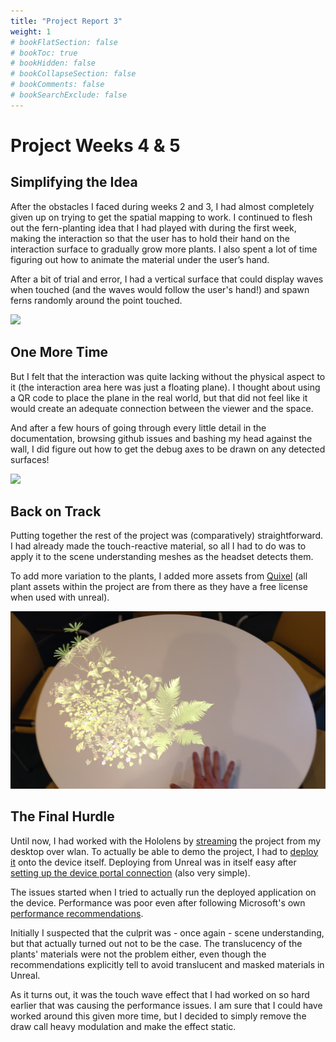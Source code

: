 ```yaml
---
title: "Project Report 3"
weight: 1
# bookFlatSection: false
# bookToc: true
# bookHidden: false
# bookCollapseSection: false
# bookComments: false
# bookSearchExclude: false
---
```


# Project Weeks 4 & 5

## Simplifying the Idea

After the obstacles I faced during weeks 2 and 3, I had almost completely given up on trying to get the spatial mapping to work. I continued to flesh out the fern-planting idea that I had played with during the first week, making the interaction so that the user has to hold their hand on the interaction surface to gradually grow more plants. I also spent a lot of time figuring out how to animate the material under the user’s hand.

After a bit of trial and error, I had a vertical surface that could display waves when touched (and the waves would follow the user's hand!) and spawn ferns randomly around the point touched.

![](./img/fern-planting-2.gif)

## One More Time

But I felt that the interaction was quite lacking without the physical aspect to it (the interaction area here was just a floating plane). I thought about using a QR code to place the plane in the real world, but that did not feel like it would create an adequate connection between the viewer and the space.

And after a few hours of going through every little detail in the documentation, browsing github issues and bashing my head against the wall, I did figure out how to get the debug axes to be drawn on any detected surfaces!

![](./img/surface-detection-working.gif)

## Back on Track

Putting together the rest of the project was (comparatively) straightforward. I had already made the touch-reactive material, so all I had to do was to apply it to the scene understanding meshes as the headset detects them.

To add more variation to the plants, I added more assets from [Quixel](https://quixel.com/) (all plant assets within the project are from there as they have a free license when used with unreal).

![](./img/more-plants.jpg)

## The Final Hurdle

Until now, I had worked with the Hololens by [streaming](https://learn.microsoft.com/en-us/windows/mixed-reality/develop/unreal/unreal-streaming?tabs=wmr) the project from my desktop over wlan. To actually be able to demo the project, I had to [deploy it](https://learn.microsoft.com/en-us/windows/mixed-reality/develop/unreal/unreal-deploying) onto the device itself. Deploying from Unreal was in itself easy after [setting up the device portal connection](https://learn.microsoft.com/en-us/windows/mixed-reality/develop/advanced-concepts/using-the-windows-device-portal) (also very simple).

The issues started when I tried to actually run the deployed application on the device. Performance was poor even after following Microsoft's own [performance recommendations](https://learn.microsoft.com/en-us/windows/mixed-reality/develop/unreal/performance-recommendations-for-unreal).

Initially I suspected that the culprit was - once again - scene understanding, but that actually turned out not to be the case. The translucency of the plants' materials were not the problem either, even though the recommendations explicitly tell to avoid translucent and masked materials in Unreal.

As it turns out, it was the touch wave effect that I had worked on so hard earlier that was causing the performance issues. I am sure that I could have worked around this given more time, but I decided to simply remove the draw call heavy modulation and make the effect static.